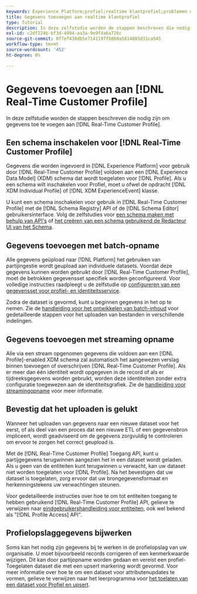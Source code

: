 ```yaml
---
keywords: Experience Platform;profiel;realtime klantprofiel;problemen oplossen;API;profiel inschakelen;profiel inschakelen
title: Gegevens toevoegen aan realtime klantprofiel
type: Tutorial
description: In deze zelfstudie worden de stappen beschreven die nodig zijn om gegevens toe te voegen aan het realtime profiel van de klant.
exl-id: c2df224b-bf3d-4994-aa3a-9e9f4a6a726c
source-git-commit: 0f7ef438db5e7141197fb860a5814883d31ca545
workflow-type: tm+mt
source-wordcount: '452'
ht-degree: 0%

---
```



# Gegevens toevoegen aan [!DNL Real-Time Customer Profile]

In deze zelfstudie worden de stappen beschreven die nodig zijn om gegevens toe te voegen aan [!DNL Real-Time Customer Profile].

## Een schema inschakelen voor [!DNL Real-Time Customer Profile]

Gegevens die worden ingevoerd in [!DNL Experience Platform] voor gebruik door [!DNL Real-Time Customer Profile] voldoen aan een [!DNL Experience Data Model] (XDM) schema dat wordt toegelaten voor [!DNL Profile]. Als u een schema wilt inschakelen voor Profiel, moet u ofwel de opdracht [!DNL XDM Individual Profile] of [!DNL XDM ExperienceEvent] klasse.

U kunt een schema inschakelen voor gebruik in [!DNL Real-Time Customer Profile] met de [!DNL Schema Registry] API of de [!DNL Schema Editor] gebruikersinterface. Volg de zelfstudies voor [een schema maken met behulp van API&#39;s](../../xdm/tutorials/create-schema-api.md) of [het creëren van een schema gebruikend de Redacteur UI van het Schema](../../xdm/tutorials/create-schema-ui.md).

## Gegevens toevoegen met batch-opname

Alle gegevens geüpload naar [!DNL Platform] het gebruiken van partijingestie wordt geupload aan individuele datasets. Voordat deze gegevens kunnen worden gebruikt door [!DNL Real-Time Customer Profile], moet de betrokken gegevensset specifiek worden geconfigureerd. Voor volledige instructies raadpleegt u de zelfstudie op [configureren van een gegevensset voor profiel- en identiteitsservice](dataset-configuration.md).

Zodra de dataset is gevormd, kunt u beginnen gegevens in het op te nemen. Zie de [handleiding voor het ontwikkelen van batch-inhoud](../../ingestion/batch-ingestion/api-overview.md) voor gedetailleerde stappen voor het uploaden van bestanden in verschillende indelingen.

## Gegevens toevoegen met streaming opname

Alle via een stream opgenomen gegevens die voldoen aan een [!DNL Profile]-enabled XDM schema zal automatisch het aangewezen verslag binnen toevoegen of overschrijven [!DNL Real-Time Customer Profile]. Als er meer dan één identiteit wordt opgegeven in de record of als er tijdreeksgegevens worden gebruikt, worden deze identiteiten zonder extra configuratie toegewezen aan de identiteitsgrafiek. Zie de [handleiding voor streamingopname](../../ingestion/tutorials/streaming-record-data.md) voor meer informatie.

## Bevestig dat het uploaden is gelukt

Wanneer het uploaden van gegevens naar een nieuwe dataset voor het eerst, of als deel van een proces dat een nieuwe ETL of een gegevensbron impliceert, wordt geadviseerd om de gegevens zorgvuldig te controleren om ervoor te zorgen het correct geupload is.

Met de [!DNL Real-Time Customer Profile] Toegang API, kunt u partijgegevens terugwinnen aangezien het in een dataset wordt geladen. Als u geen van de entiteiten kunt terugwinnen u verwacht, kan uw dataset niet worden toegelaten voor [!DNL Profile]. Na het bevestigen dat uw dataset is toegelaten, zorg ervoor dat uw brongegevensformaat en herkenningstekens uw verwachtingen steunen.

Voor gedetailleerde instructies over hoe te om tot entiteiten toegang te hebben gebruikend [!DNL Real-Time Customer Profile] API, gelieve te verwijzen naar [eindgebruikershandleiding voor entiteiten](../api/entities.md), ook wel bekend als &quot;[!DNL Profile Access] API&quot;.

## Profielopslaggegevens bijwerken

Soms kan het nodig zijn gegevens bij te werken in de profielopslag van uw organisatie. U moet bijvoorbeeld records corrigeren of een kenmerkwaarde wijzigen. Dit kan door partijopname worden gedaan en vereist een profiel-Toegelaten dataset die met een upsert markering wordt gevormd. Voor meer informatie over hoe te om een dataset voor attributenupdates te vormen, gelieve te verwijzen naar het leerprogramma voor [het toelaten van een dataset voor Profiel en upsert](../../catalog/datasets/enable-upsert.md).
